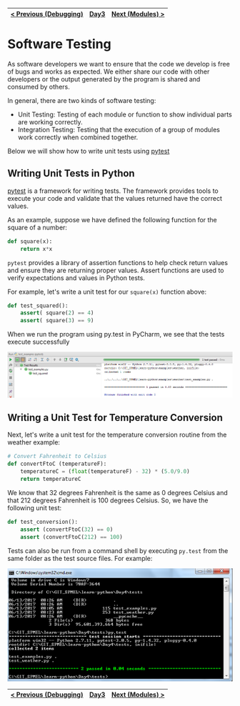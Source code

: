 |[< Previous (Debugging)](Debugging.md) | [Day3](../README.md)| [Next (Modules) >](Modules.md) |
|----|----|----|

# Software Testing

As software developers we want to ensure that the code we develop is free of bugs and works as expected. We either share our code with other developers or the output generated by the program is shared and consumed by others.

In general, there are two kinds of software testing:

* Unit Testing: Testing of each module or function to show individual parts are working correctly.
* Integration Testing: Testing that the execution of a group of modules work correctly when combined together.

Below we will show how to write unit tests using [pytest](https://docs.pytest.org/en/latest/)

## Writing Unit Tests in Python

[pytest](https://docs.pytest.org/en/latest/) is a framework for writing tests. The framework provides tools to execute your code and validate that the values returned have the correct values.

As an example, suppose we have defined the following function for the square of a number:

```python
def square(x):
    return x*x
```

```pytest``` provides a library of assertion functions to help check return values and ensure they are returning proper values. Assert functions are used to verify expectations and values in Python tests.

For example, let's write a unit test for our ```square(x)``` function above:

```python
def test_squared():
    assert( square(2) == 4)
    assert( square(3) == 9)
```

When we run the program using py.test in PyCharm, we see that the tests execute successfully

![](.Testing_images/1d1bb584.png)

## Writing a Unit Test for Temperature Conversion

Next, let's write a unit test for the temperature conversion routine from the weather example:

```python
# Convert Fahrenheit to Celsius
def convertFtoC (temperatureF):
    temperatureC = (float(temperatureF) - 32) * (5.0/9.0)
    return temperatureC
```

We know that 32 degrees Fahrenheit is the same as 0 degrees Celsius and that 212 degrees Fahrenheit is 100 degrees Celsius. So, we have the following unit test:

```python
def test_conversion():
    assert (convertFtoC(32) == 0)
    assert (convertFtoC(212) == 100)
```

Tests can also be run from a command shell by executing ```py.test``` from the same folder as the test source files. For example:

![](.Testing_images/0d7d4c6c.png)

|[< Previous (Debugging)](Debugging.md) | [Day3](../README.md)| [Next (Modules) >](Modules.md) |
|----|----|----|

